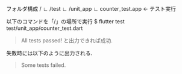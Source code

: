 フォルダ構成
 /
  ∟ /test
    ∟ /unit_app
      ∟ counter_test.app ← テスト実行

以下のコマンドを「/」の場所で実行
$ flutter test test/unit_app/counter_test.dart

> All tests passed!
と出力できれば成功.

失敗時には以下のように出力される.
> Some tests failed.



